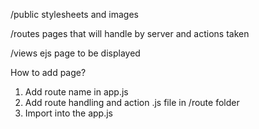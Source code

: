 /public
stylesheets and images

/routes
pages that will handle by server and actions taken

/views
ejs page to be displayed

How to add page?
1. Add route name in app.js
2. Add route handling and action .js file in /route folder
3. Import into the app.js